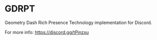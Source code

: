# GDRPT

Geometry Dash Rich Presence Technology implementation for Discord.

For more info: https://discord.gg/tPjnzxu

